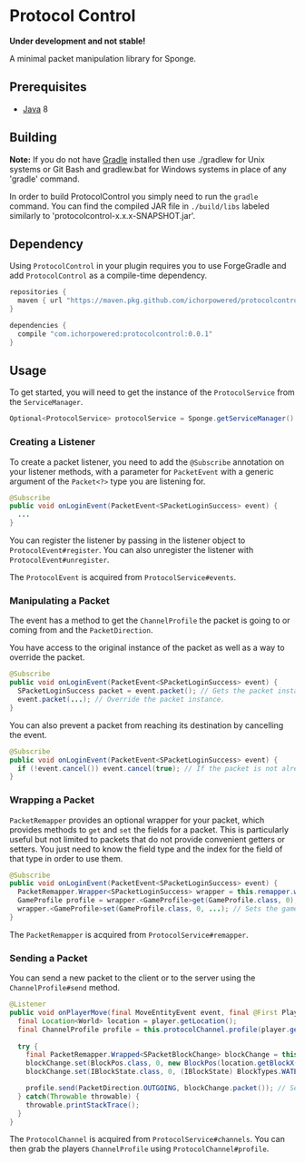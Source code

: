 Protocol Control
================

**Under development and not stable!**

A minimal packet manipulation library for Sponge.

## Prerequisites
* [Java] 8

## Building
__Note:__ If you do not have [Gradle] installed then use ./gradlew for Unix systems or Git Bash and gradlew.bat for Windows systems in place of any 'gradle' command.

In order to build ProtocolControl you simply need to run the `gradle` command. You can find the compiled JAR file in `./build/libs` labeled similarly to 'protocolcontrol-x.x.x-SNAPSHOT.jar'.

## Dependency
Using `ProtocolControl` in your plugin requires you to use ForgeGradle and add `ProtocolControl` as a compile-time dependency.

```gradle
repositories {
  maven { url "https://maven.pkg.github.com/ichorpowered/protocolcontrol" }
}

dependencies {
  compile "com.ichorpowered:protocolcontrol:0.0.1"
}
```

## Usage
To get started, you will need to get the instance of the `ProtocolService` from the `ServiceManager`.

```java
Optional<ProtocolService> protocolService = Sponge.getServiceManager().provide(ProtocolService.class);
```

### Creating a Listener
To create a packet listener, you need to add the `@Subscribe` annotation on your listener methods, with a parameter for `PacketEvent` with a generic argument of the `Packet<?>` type you are listening for.

```java
@Subscribe
public void onLoginEvent(PacketEvent<SPacketLoginSuccess> event) {
  ...
}
```

You can register the listener by passing in the listener object to `ProtocolEvent#register`. You can also unregister the listener with `ProtocolEvent#unregister`.

The `ProtocolEvent` is acquired from `ProtocolService#events`.

### Manipulating a Packet
The event has a method to get the `ChannelProfile` the packet is going to or coming from and the `PacketDirection`.

You have access to the original instance of the packet as well as a way to override the packet.

```java
@Subscribe
public void onLoginEvent(PacketEvent<SPacketLoginSuccess> event) {
  SPacketLoginSuccess packet = event.packet(); // Gets the packet instance.
  event.packet(...); // Override the packet instance.
}
```

You can also prevent a packet from reaching its destination by cancelling the event.

```java
@Subscribe
public void onLoginEvent(PacketEvent<SPacketLoginSuccess> event) {
  if (!event.cancel()) event.cancel(true); // If the packet is not already cancelled, cancel it.
}
```

### Wrapping a Packet
`PacketRemapper` provides an optional wrapper for your packet, which provides methods to `get` and `set` the fields for a packet. This is particularly useful but not limited to packets that do not provide convenient getters or setters. You just need to know the field type and the index for the field of that type in order to use them.

```java
@Subscribe
public void onLoginEvent(PacketEvent<SPacketLoginSuccess> event) {
  PacketRemapper.Wrapper<SPacketLoginSuccess> wrapper = this.remapper.wrap(event.packet());
  GameProfile profile = wrapper.<GameProfile>get(GameProfile.class, 0); // Gets the game profile.
  wrapper.<GameProfile>set(GameProfile.class, 0, ...); // Sets the game profile.
}
```

The `PacketRemapper` is acquired from `ProtocolService#remapper`.

### Sending a Packet
You can send a new packet to the client or to the server using the `ChannelProfile#send` method. 

```java
@Listener
public void onPlayerMove(final MoveEntityEvent event, final @First Player player) {
  final Location<World> location = player.getLocation();
  final ChannelProfile profile = this.protocolChannel.profile(player.getUniqueId());
    
  try {
    final PacketRemapper.Wrapped<SPacketBlockChange> blockChange = this.remapper.wrap(new SPacketBlockChange());
    blockChange.set(BlockPos.class, 0, new BlockPos(location.getBlockX(), location.getBlockY(), location.getBlockZ()));
    blockChange.set(IBlockState.class, 0, (IBlockState) BlockTypes.WATER.getDefaultState());

    profile.send(PacketDirection.OUTGOING, blockChange.packet()); // Sends the block change packet to the client.
  } catch(Throwable throwable) {
    throwable.printStackTrace();
  }
}
```

The `ProtocolChannel` is acquired from `ProtocolService#channels`. You can then grab the players `ChannelProfile` using `ProtocolChannel#profile`.

[Gradle]: https://www.gradle.org/
[Java]: http://www.oracle.com/technetwork/java/javase/downloads/jdk8-downloads-2133151.html
